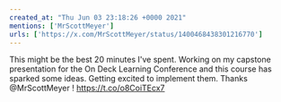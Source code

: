 ```yaml
---
created_at: "Thu Jun 03 23:18:26 +0000 2021"
mentions: ['MrScottMeyer']
urls: ['https://x.com/MrScottMeyer/status/1400468438301216770']
---
```


This might be the best 20 minutes I've spent. Working on my capstone presentation for the On Deck Learning Conference and this course has sparked some ideas. Getting excited to implement them. Thanks @MrScottMeyer ! https://t.co/o8CoiTEcx7